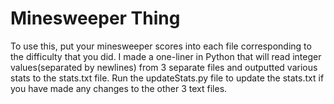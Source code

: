 # Minesweeper Thing
To use this, put your minesweeper scores into each file corresponding to the difficulty that you did. I made a one-liner in Python that will read integer values(separated by newlines) from 3 separate files and outputted various stats to the stats.txt file. Run the updateStats.py file to update the stats.txt if you have made any changes to the other 3 text files.
